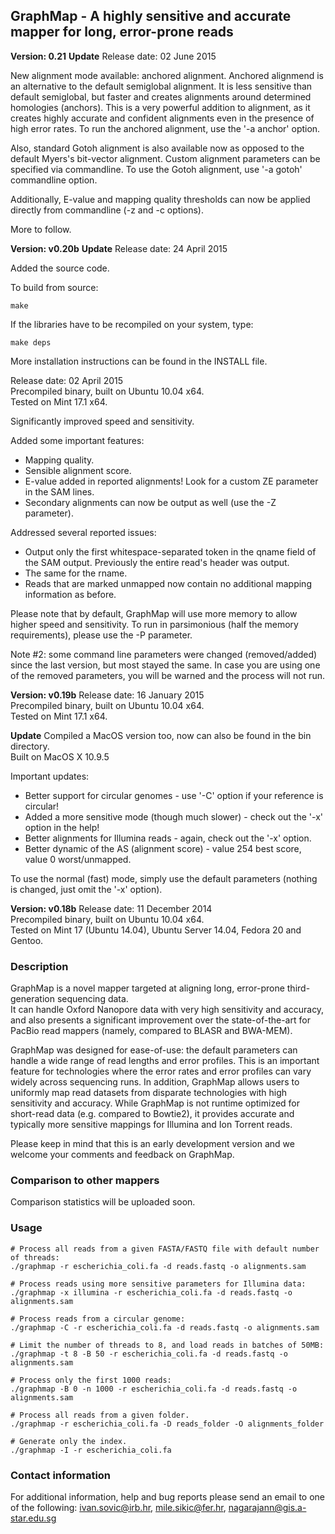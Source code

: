 ## GraphMap - A highly sensitive and accurate mapper for long, error-prone reads 

**__Version: 0.21__**
**Update**
Release date: 02 June 2015  

New alignment mode available: anchored alignment.
Anchored alignmend is an alternative to the default semiglobal alignment. It is less sensitive than default semiglobal, but faster and creates alignments around determined homologies (anchors).
This is a very powerful addition to alignment, as it creates highly accurate and confident alignments even in the presence of high error rates.
To run the anchored alignment, use the '-a anchor' option.  

Also, standard Gotoh alignment is also available now as opposed to the default Myers's bit-vector alignment. Custom alignment parameters can be specified via commandline.
To use the Gotoh alignment, use '-a gotoh' commandline option.

Additionally, E-value and mapping quality thresholds can now be applied directly from commandline (-z and -c options).

More to follow.



**__Version: v0.20b__**
**Update**
Release date: 24 April 2015  

Added the source code.

To build from source:
```
make
```
If the libraries have to be recompiled on your system, type:
```
make deps
```
More installation instructions can be found in the INSTALL file.  


Release date: 02 April 2015  
Precompiled binary, built on Ubuntu 10.04 x64.  
Tested on Mint 17.1 x64.

Significantly improved speed and sensitivity.

Added some important features:
- Mapping quality.
- Sensible alignment score.
- E-value added in reported alignments! Look for a custom ZE parameter in the SAM lines.
- Secondary alignments can now be output as well (use the -Z parameter).

Addressed several reported issues:
- Output only the first whitespace-separated token in the qname field of the SAM output. Previously the entire read's header was output.
- The same for the rname.
- Reads that are marked unmapped now contain no additional mapping information as before.

Please note that by default, GraphMap will use more memory to allow higher speed and sensitivity.
To run in parsimonious (half the memory requirements), please use the -P parameter.

Note #2: some command line parameters were changed (removed/added) since the last version, but most stayed the same.
In case you are using one of the removed parameters, you will be warned and the process will not run.


**__Version: v0.19b__**
Release date: 16 January 2015  
Precompiled binary, built on Ubuntu 10.04 x64.  
Tested on Mint 17.1 x64.  

**Update**
Compiled a MacOS version too, now can also be found in the bin directory.  
Built on MacOS X 10.9.5  

Important updates:
- Better support for circular genomes - use '-C' option if your reference is circular!
- Added a more sensitive mode (though much slower) - check out the '-x' option in the help!
- Better alignments for Illumina reads - again, check out the '-x' option.
- Better dynamic of the AS (alignment score) - value 254 best score, value 0 worst/unmapped.

To use the normal (fast) mode, simply use the default parameters (nothing is changed, just omit the '-x' option).

  
**__Version: v0.18b__**
Release date: 11 December 2014  
Precompiled binary, built on Ubuntu 10.04 x64.  
Tested on Mint 17 (Ubuntu 14.04), Ubuntu Server 14.04, Fedora 20 and Gentoo.

### Description
GraphMap is a novel mapper targeted at aligning long, error-prone third-generation sequencing data.  
It can handle Oxford Nanopore data with very high sensitivity and accuracy, and also presents a significant improvement over the state-of-the-art for PacBio read mappers (namely, compared to BLASR and BWA-MEM).

GraphMap was designed for ease-of-use: the default parameters can handle a wide range of read lengths and error profiles. This is an important feature for technologies where the error rates and error profiles can vary widely across sequencing runs. In addition, GraphMap allows users to uniformly map read datasets from disparate technologies with high sensitivity and accuracy. While GraphMap is not runtime optimized for short-read data (e.g. compared to Bowtie2), it provides accurate and typically more sensitive mappings for Illumina and Ion Torrent reads.

Please keep in mind that this is an early development version and we welcome your comments and feedback on GraphMap.

### Comparison to other mappers

Comparison statistics will be uploaded soon.

### Usage

```
# Process all reads from a given FASTA/FASTQ file with default number of threads:
./graphmap -r escherichia_coli.fa -d reads.fastq -o alignments.sam

# Process reads using more sensitive parameters for Illumina data:
./graphmap -x illumina -r escherichia_coli.fa -d reads.fastq -o alignments.sam

# Process reads from a circular genome:
./graphmap -C -r escherichia_coli.fa -d reads.fastq -o alignments.sam

# Limit the number of threads to 8, and load reads in batches of 50MB:
./graphmap -t 8 -B 50 -r escherichia_coli.fa -d reads.fastq -o alignments.sam

# Process only the first 1000 reads:
./graphmap -B 0 -n 1000 -r escherichia_coli.fa -d reads.fastq -o alignments.sam

# Process all reads from a given folder.
./graphmap -r escherichia_coli.fa -D reads_folder -O alignments_folder

# Generate only the index.
./graphmap -I -r escherichia_coli.fa
```

### Contact information

For additional information, help and bug reports please send an email to one of the following:
ivan.sovic@irb.hr, mile.sikic@fer.hr, nagarajann@gis.a-star.edu.sg
